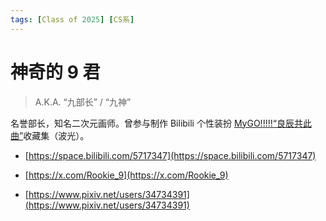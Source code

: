 ```yaml
---
tags: [Class of 2025] [CS系]
---
```


# 神奇的 9 君

> A.K.A. “九部长” / “九神”

名誉部长，知名二次元画师。曾参与制作 Bilibili 个性装扮 [MyGO!!!!!“良辰共此曲”](https://www.bilibili.com/h5/mall/digital-card/home?act_id=102857)收藏集（波光）。

-   [https://space.bilibili.com/5717347](https://space.bilibili.com/5717347)

-   [https://x.com/Rookie_9](https://x.com/Rookie_9)

-   [https://www.pixiv.net/users/34734391](https://www.pixiv.net/users/34734391)
